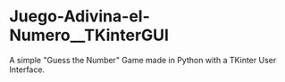 # Juego-Adivina-el-Numero__TKinterGUI
A simple "Guess the Number" Game made in Python with a TKinter User Interface.
